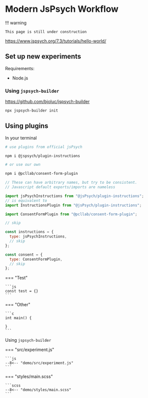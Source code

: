 # Modern JsPsych Workflow

!!! warning

    This page is still under construction

https://www.jspsych.org/7.3/tutorials/hello-world/

## Set up new experiments

Requirements:

- Node.js

### Using `jspsych-builder`

https://github.com/bjoluc/jspsych-builder

```bash
npx jspsych-builder init
```

## Using plugins

In your terminal

```bash title=" Terminal"
# use plugins from official jsPsych

npm i @jspsych/plugin-instructions

# or use our own

npm i @pcllab/consent-form-plugin
```

```js title="experiment.js"
// These can have arbitrary names, but try to be consistent.
// Javascript default exports/imports are nameless

import jsPsychInstructions from "@jsPsych/plugin-instructions";
// is equivalent to
import InstructionsPlugin from "@jsPsych/plugin-instructions";

import ConsentFormPlugin from "@pcllab/consent-form-plugin";

// skip

const instructions = {
  type: jsPsychInstructions,
  // skip
};

const consent = {
  type: ConsentFormPlugin,
  // skip
};
```

=== "Test"

    ```js
    const test = {}
    ```

=== "Other"

    ```c
    int main() {

    }
    ```

Using `jspsych-builder`

=== "src/experiment.js"

    ```js
    --8<-- "demo/src/experiment.js"
    ```

=== "styles/main.scss"

    ```scss
    --8<-- "demo/styles/main.scss"
    ```
